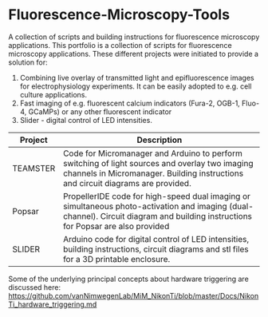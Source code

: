 # Fluorescence-Microscopy-Tools
A collection of scripts and building instructions for fluorescence microscopy applications.
This portfolio is a collection of scripts for fluorescence microscopy applications. 
These different projects were initiated to provide a solution for:
1. Combining live overlay of transmitted light and epifluorescence images for electrophysiology experiments. It can be easily  adopted to e.g. cell culture applications.  
1. Fast imaging of e.g. fluorescent calcium indicators (Fura-2, OGB-1, Fluo-4, GCaMPs) or any other fluorescent indicator 
1. Slider - digital control of LED intensities.



Project | Description
------------ | -------------
TEAMSTER | Code for Micromanager and Arduino to perform switching of light sources and overlay two imaging channels in Micromanager. Building instructions and circuit diagrams are provided.
Popsar | PropellerIDE code for high-speed dual imaging or simultaneous photo-activation and imaging (dual-channel). Circuit diagram and building instructions for Popsar are also provided
SLIDER | Arduino code for digital control of LED intensities, building instructions, circuit diagrams and stl files for a 3D printable enclosure.


Some of the underlying principal concepts about hardware triggering are discussed here:
https://github.com/vanNimwegenLab/MiM_NikonTi/blob/master/Docs/NikonTi_hardware_triggering.md
